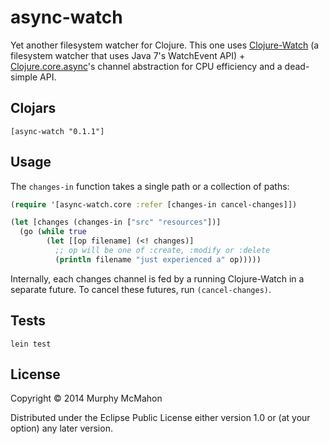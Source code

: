 # async-watch

Yet another filesystem watcher for Clojure. This one uses
[Clojure-Watch](https://github.com/derekchiang/Clojure-Watch/)
(a filesystem watcher that uses Java 7's WatchEvent API) +
[Clojure.core.async](https://github.com/clojure/core.async/)'s
channel abstraction for CPU efficiency and a dead-simple API.

## Clojars

    [async-watch "0.1.1"]

## Usage

The `changes-in` function takes a single path or a collection of paths:

```clojure
(require '[async-watch.core :refer [changes-in cancel-changes]])

(let [changes (changes-in ["src" "resources"])]
  (go (while true
        (let [[op filename] (<! changes)]
          ;; op will be one of :create, :modify or :delete
          (println filename "just experienced a" op)))))
```

Internally, each changes channel is fed by a running Clojure-Watch in a separate future.
To cancel these futures, run `(cancel-changes)`.

## Tests

    lein test

## License

Copyright © 2014 Murphy McMahon

Distributed under the Eclipse Public License either version 1.0 or (at
your option) any later version.
